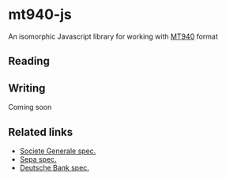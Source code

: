 # mt940-js
An isomorphic Javascript library for working with [MT940](#related-links) format

## Reading

## Writing
Coming soon

## Related links
* [Societe Generale spec.](https://web.archive.org/web/20160725042101/http://www.societegenerale.rs/fileadmin/template/main/pdf/SGS%20MT940.pdf)
* [Sepa spec.](http://www.sepaforcorporates.com/swift-for-corporates/account-statement-mt940-file-format-overview/)
* [Deutsche Bank spec.](https://deutschebank.nl/nl/docs/MT94042_EN.pdf)